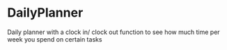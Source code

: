 # DailyPlanner
Daily planner with a clock in/ clock out function to see how much time per week you spend on certain tasks
